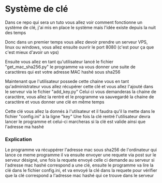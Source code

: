 # Système de clé

Dans ce repo qui sera un tuto vous allez voir comment fonctionne un système de clé, j'ai mis en place le système mais l'idée existe depuis la nuit des temps

Donc dans un premier temps vous allez devoir prendre un serveur VPS, linux ou windows, vous allez ensuite ouvrir le port 8080 (c'est pour ça que c'est mieux d'avoir un vps)

Ensuite vous allez en tant qu'utilisateur lancé le fichier "get_mac_sha256.py" le programme va vous donner une suite de caractères qui est votre adresse MAC hashé sous sha256

Maintenant que l'utilisateur possede cette chaine vous en tant qu'administrateur vous allez récupérer cette clé et vous allez l'ajouté dans le serveur via le fichier "add_key.py"
Celui ci vous demanderas la chaine de caractère, vous allez la rentré et le programme va sauvegardé la chaine de caractère et vous donner une clé en même temps

Cette clé vous allez la donnés à l'utilsateur et il faudra qu'il la mette dans le fichier "config.ini" à la ligne "key"
Une fois la clé rentré l'utilisateur devra lancer le programme et celui-ci marcheras si la clé est valide ainsi que l'adresse ma hashé

### Explication

Le programme va récuppérer l'adresse mac sous sha256 de l'ordinateur qui lance ce meme programme il va ensuite envoyer une requete via post sur le serveur désigné, une fois la requete envoyé celle ci demande au serveur si l'adresse mac hashé correspond a une clé, ensuite le programme va lire la clé dans le fichier config.ini, et va envoyé la clé dans la requete pour vérifier que la clé correspond a l'adresse mac hashé qui ce trouve dans le serveur 
